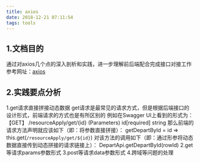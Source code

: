 ```yaml
---
title: axios
date: 2018-12-21 07:11:54
tags: tools
---
```

## 1.文档目的
通过对axios几个点的深入剖析和实践，进一步理解前后端配合完成接口对接工作
参考网址：[axios](https://www.kancloud.cn/yunye/axios/234845)
## 2.实践要点分析
1.get请求直接拼接动态数据
get请求是最常见的请求方式，但是根据后端接口的设计形式，前端请求的方式也是有所区别的
例如在Swagger UI上看到的形式为：
【GET】 /resourceApply/get/{id}
(Parameters)    id[required]  string
那么前端的请求方法声明就应该如下（即：将参数直接拼接）：
getDepartById = id => this.get(`/resourceApply/get/${id}`)
对该方法的调用如下（即：通过形参将动态数据直接传到动态拼接的请求链接上）：
DepartApi.getDepartById(rowId)
2.get等请求params参数形式
3.post等请求data参数形式
4.跨域等问题的处理